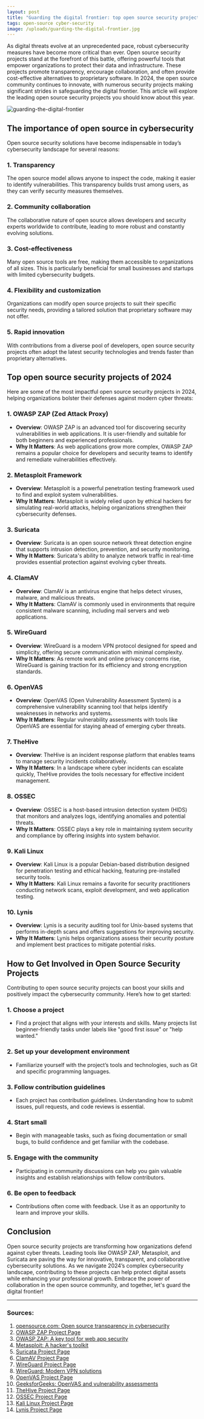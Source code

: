```yaml
---
layout: post
title: "Guarding the digital frontier: top open source security projects of 2024"
tags: open-source cyber-security
image: /uploads/guarding-the-digital-frontier.jpg
---
```

As digital threats evolve at an unprecedented pace, robust cybersecurity measures have become more critical than ever. Open source security projects stand at the forefront of this battle, offering powerful tools that empower organizations to protect their data and infrastructure. These projects promote transparency, encourage collaboration, and often provide cost-effective alternatives to proprietary software. In 2024, the open source community continues to innovate, with numerous security projects making significant strides in safeguarding the digital frontier. This article will explore the leading open source security projects you should know about this year.

![guarding-the-digital-frontier](/uploads/guarding-the-digital-frontier.jpg)

## The importance of open source in cybersecurity

Open source security solutions have become indispensable in today’s cybersecurity landscape for several reasons:

### 1. **Transparency**
The open source model allows anyone to inspect the code, making it easier to identify vulnerabilities. This transparency builds trust among users, as they can verify security measures themselves.

### 2. **Community collaboration**
The collaborative nature of open source allows developers and security experts worldwide to contribute, leading to more robust and constantly evolving solutions.

### 3. **Cost-effectiveness**
Many open source tools are free, making them accessible to organizations of all sizes. This is particularly beneficial for small businesses and startups with limited cybersecurity budgets.

### 4. **Flexibility and customization**
Organizations can modify open source projects to suit their specific security needs, providing a tailored solution that proprietary software may not offer.

### 5. **Rapid innovation**
With contributions from a diverse pool of developers, open source security projects often adopt the latest security technologies and trends faster than proprietary alternatives.

## Top open source security projects of 2024

Here are some of the most impactful open source security projects in 2024, helping organizations bolster their defenses against modern cyber threats:

### 1. **OWASP ZAP (Zed Attack Proxy)**
   - **Overview**: OWASP ZAP is an advanced tool for discovering security vulnerabilities in web applications. It is user-friendly and suitable for both beginners and experienced professionals.
   - **Why It Matters**: As web applications grow more complex, OWASP ZAP remains a popular choice for developers and security teams to identify and remediate vulnerabilities effectively.

### 2. **Metasploit Framework**
   - **Overview**: Metasploit is a powerful penetration testing framework used to find and exploit system vulnerabilities.
   - **Why It Matters**: Metasploit is widely relied upon by ethical hackers for simulating real-world attacks, helping organizations strengthen their cybersecurity defenses.

### 3. **Suricata**
   - **Overview**: Suricata is an open source network threat detection engine that supports intrusion detection, prevention, and security monitoring.
   - **Why It Matters**: Suricata's ability to analyze network traffic in real-time provides essential protection against evolving cyber threats.

### 4. **ClamAV**
   - **Overview**: ClamAV is an antivirus engine that helps detect viruses, malware, and malicious threats.
   - **Why It Matters**: ClamAV is commonly used in environments that require consistent malware scanning, including mail servers and web applications.

### 5. **WireGuard**
   - **Overview**: WireGuard is a modern VPN protocol designed for speed and simplicity, offering secure communication with minimal complexity.
   - **Why It Matters**: As remote work and online privacy concerns rise, WireGuard is gaining traction for its efficiency and strong encryption standards.

### 6. **OpenVAS**
   - **Overview**: OpenVAS (Open Vulnerability Assessment System) is a comprehensive vulnerability scanning tool that helps identify weaknesses in networks and systems.
   - **Why It Matters**: Regular vulnerability assessments with tools like OpenVAS are essential for staying ahead of emerging cyber threats.

### 7. **TheHive**
   - **Overview**: TheHive is an incident response platform that enables teams to manage security incidents collaboratively.
   - **Why It Matters**: In a landscape where cyber incidents can escalate quickly, TheHive provides the tools necessary for effective incident management.

### 8. **OSSEC**
   - **Overview**: OSSEC is a host-based intrusion detection system (HIDS) that monitors and analyzes logs, identifying anomalies and potential threats.
   - **Why It Matters**: OSSEC plays a key role in maintaining system security and compliance by offering insights into system behavior.

### 9. **Kali Linux**
   - **Overview**: Kali Linux is a popular Debian-based distribution designed for penetration testing and ethical hacking, featuring pre-installed security tools.
   - **Why It Matters**: Kali Linux remains a favorite for security practitioners conducting network scans, exploit development, and web application testing.

### 10. **Lynis**
   - **Overview**: Lynis is a security auditing tool for Unix-based systems that performs in-depth scans and offers suggestions for improving security.
   - **Why It Matters**: Lynis helps organizations assess their security posture and implement best practices to mitigate potential risks.

## How to Get Involved in Open Source Security Projects

Contributing to open source security projects can boost your skills and positively impact the cybersecurity community. Here’s how to get started:

### 1. **Choose a project**
   - Find a project that aligns with your interests and skills. Many projects list beginner-friendly tasks under labels like "good first issue" or "help wanted."

### 2. **Set up your development environment**
   - Familiarize yourself with the project’s tools and technologies, such as Git and specific programming languages.

### 3. **Follow contribution guidelines**
   - Each project has contribution guidelines. Understanding how to submit issues, pull requests, and code reviews is essential.

### 4. **Start small**
   - Begin with manageable tasks, such as fixing documentation or small bugs, to build confidence and get familiar with the codebase.

### 5. **Engage with the community**
   - Participating in community discussions can help you gain valuable insights and establish relationships with fellow contributors.

### 6. **Be open to feedback**
   - Contributions often come with feedback. Use it as an opportunity to learn and improve your skills.

## Conclusion

Open source security projects are transforming how organizations defend against cyber threats. Leading tools like OWASP ZAP, Metasploit, and Suricata are paving the way for innovative, transparent, and collaborative cybersecurity solutions. As we navigate 2024’s complex cybersecurity landscape, contributing to these projects can help protect digital assets while enhancing your professional growth. Embrace the power of collaboration in the open source community, and together, let's guard the digital frontier!

---

### Sources:
1. [opensource.com: Open source transparency in cybersecurity](https://opensource.com/article/21/2/open-source-security)
7. [OWASP ZAP Project Page](https://www.zaproxy.org/getting-started/)
8. [OWASP ZAP: A key tool for web app security](https://portswigger.net/daily-swig/owasp-security-projects-showcased-at-all-day-devops-conference)
9. [Metasploit: A hacker's toolkit](https://www.metasploit.com/)
11. [Suricata Project Page](https://suricata.io/)
13. [ClamAV Project Page](https://www.clamav.net/)
15. [WireGuard Project Page](https://www.wireguard.com/)
16. [WireGuard: Modern VPN solutions](https://www.cybersecurity-insiders.com/zcaler-threatlabz-2024-vpn-risk-report/)
17. [OpenVAS Project Page](https://www.openvas.org/)
18. [GeeksforGeeks: OpenVAS and vulnerability assessments](https://www.geeksforgeeks.org/security-assessment-openvas/)
19. [TheHive Project Page](https://strangebee.com/thehive/)
20. [OSSEC Project Page](https://www.ossec.net/)
21. [Kali Linux Project Page](https://www.kali.org/)
22. [Lynis Project Page](https://cisofy.com/lynis/)
